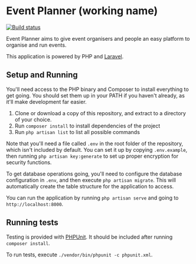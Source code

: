# Event Planner (working name)

[![Build status](https://travis-ci.org/hipdesignchat/event-planner.svg?branch=master)](https://travis-ci.org/hipdesignchat/event-planner)

Event Planner aims to give event organisers and people an easy platform to organise and run events.

This application is powered by PHP and [Laravel](https://laravel.com/).

## Setup and Running
You'll need access to the PHP binary and Composer to install everything to get going. You should set them up in your PATH if you haven't already, as it'll make development far easier.

  1. Clone or download a copy of this repository, and extract to a directory of your choice.
  2. Run `composer install` to install dependencies of the project
  3. Run `php artisan list` to list all possible commands

Note that you'll need a file called `.env` in the root folder of the repository, which isn't included by default. You can set it up by copying `.env.example`, then running `php artisan key:generate` to set up proper encryption for security functions.

To get database operations going, you'll need to configure the database configuration in `.env`, and then execute `php artisan migrate`. This will automatically create the table structure for the application to access.

You can run the application by running `php artisan serve` and going to `http://localhost:8000`.

## Running tests
Testing is provided with [PHPUnit](https://phpunit.de/). It should be included after running `composer install`.

To run tests, execute `./vendor/bin/phpunit -c phpunit.xml`.
